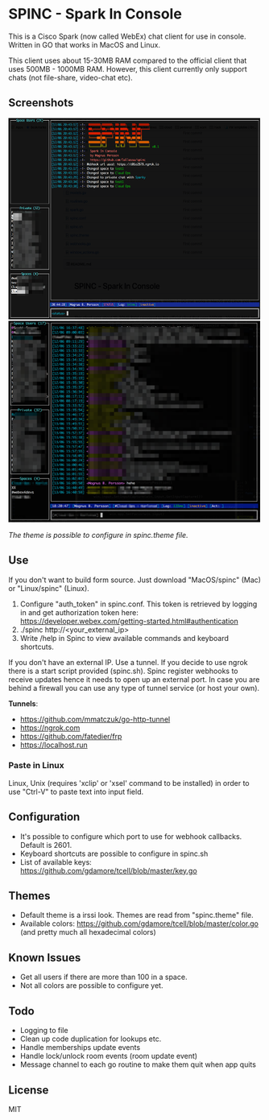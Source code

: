 # SPINC - Spark In Console
This is a Cisco Spark (now called WebEx) chat client for use in console. Written in GO that works in MacOS and Linux.

This client uses about 15-30MB RAM compared to the official client that uses 500MB - 1000MB RAM.
However, this client currently only support chats (not file-share, video-chat etc).

## Screenshots
<img src="./theme1.png" width="500px" height="400px"/>
<img src="./theme1_2.png" width="500px" height="400px"/>

<i>The theme is possible to configure in spinc.theme file.</i>
## Use
If you don't want to build form source. Just download "MacOS/spinc" (Mac) or "Linux/spinc" (Linux).

1. Configure "auth_token" in spinc.conf. This token is retrieved by logging in and get authorization token here: https://developer.webex.com/getting-started.html#authentication
2. ./spinc http://<your_external_ip>
3. Write /help in Spinc to view available commands and keyboard shortcuts.

If you don't have an external IP. Use a tunnel. If you decide to use ngrok there is a start script provided (spinc.sh). Spinc register webhooks to receive updates
hence it needs to open up an external port. In case you are behind a firewall you can use any type of tunnel service (or host your own).

<b>Tunnels</b>:
* https://github.com/mmatczuk/go-http-tunnel
* https://ngrok.com
* https://github.com/fatedier/frp
* https://localhost.run

### Paste in Linux
Linux, Unix (requires 'xclip' or 'xsel' command to be installed) in order to use "Ctrl-V" to paste text into input field.

## Configuration
- It's possible to configure which port to use for webhook callbacks. Default is 2601.
- Keyboard shortcuts are possible to configure in spinc.sh
- List of available keys: https://github.com/gdamore/tcell/blob/master/key.go

## Themes
- Default theme is a irssi look. Themes are read from "spinc.theme" file.
- Available colors: https://github.com/gdamore/tcell/blob/master/color.go (and pretty much all hexadecimal colors)

## Known Issues
- Get all users if there are more than 100 in a space.
- Not all colors are possible to configure yet.

## Todo
- Logging to file
- Clean up code duplication for lookups etc.
- Handle memberships update events
- Handle lock/unlock room events (room update event)
- Message channel to each go routine to make them quit when app quits

## License
MIT

